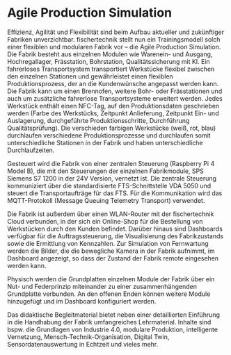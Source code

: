 # Agile Production Simulation

Effizienz, Agilität und Flexibilität sind beim Aufbau aktueller und zukünftiger Fabriken unverzichtbar. 
fischertechnik stellt nun ein Trainingsmodell solch einer flexiblen und modularen Fabrik vor – die Agile Production Simulation. Die Fabrik besteht aus einzelnen Modulen wie Warenein- und Ausgang, Hochregallager, Frässtation, Bohrstation, Qualitätssicherung mit KI. Ein fahrerloses Transportsystem transportiert Werkstücke flexibel zwischen den einzelnen Stationen und gewährleistet einen flexiblen Produktionsprozess, der an die Kundenwünsche angepasst werden kann. Die Fabrik kann um einen Brennofen, weitere Bohr- oder Frässtationen und auch um zusätzliche fahrerlose Transportsysteme erweitert werden. 
Jedes Werkstück enthält einen NFC-Tag, auf den Produktionsdaten geschrieben werden (Farbe des Werkstücks, Zeitpunkt Anlieferung, Zeitpunkt Ein- und Auslagerung, durchgeführte Produktionsschritte, Durchführung Qualitätsprüfung). Die verschieden farbigen Werkstücke (weiß, rot, blau) durchlaufen verschiedene Produktionsprozesse und durchlaufen somit unterschiedliche Stationen in der Fabrik und haben unterschiedliche Durchlaufzeiten. 
 
Gesteuert wird die Fabrik von einer zentralen Steuerung (Raspberry Pi 4 Model B), die mit den Steuerungen der einzelnen Fabrikmodule, SPS Siemens S7 1200 in der 24V Version, vernetzt ist. Die zentrale Steuerung kommuniziert über die standardisierte FTS-Schnittstelle VDA 5050 und steuert die Transportaufträge für das FTS. Für die Kommunikation wird das MQTT-Protokoll (Message Queuing Telemetry Transport) verwendet. 
 
Die Fabrik ist außerdem über einen WLAN-Router mit der fischertechnik Cloud verbunden, in der sich ein Online-Shop für die Bestellung von Werkstücken durch den Kunden befindet. Darüber hinaus sind Dashboards verfügbar für die Auftragssteuerung, die Visualisierung des Fabrikzustands sowie die Ermittlung von Kennzahlen. Zur Simulation von Fernwartung werden die Bilder, die die bewegliche Kamera in der Fabrik aufnimmt, im Dashboard angezeigt, so dass der Zustand der Fabrik remote eingesehen werden kann. 
 
Physisch werden die Grundplatten einzelnen Module der Fabrik über ein Nut- und Federprinzip miteinander zu einer zusammenhängenden Grundplatte verbunden. An den offenen Enden können weitere Module hinzugefügt und im Dashboard konfiguriert werden. 
 
Das didaktische Begleitmaterial bietet neben einer detaillierten Einführung in die Handhabung der Fabrik umfangreiches Lehrmaterial. Inhalte sind bspw. die Grundlagen von Industrie 4.0, modulare Produktion, intelligente Vernetzung, Mensch-Technik-Organisation, Digital Twin, Sensordatenauswertung in Echtzeit und vieles mehr. 

 